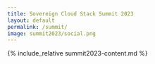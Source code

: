 ```yaml
---
title: Sovereign Cloud Stack Summit 2023
layout: default
permalink: /summit/
image: summit2023/social.png
---
```


{% include_relative summit2023-content.md %}
